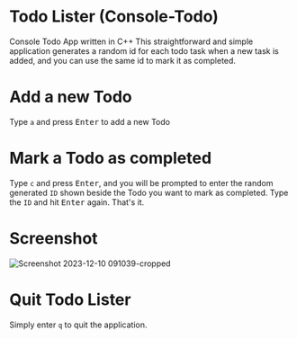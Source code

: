 # Todo Lister (Console-Todo)
Console Todo App written in C++
This straightforward and simple application generates a random id for each todo task when a new task is added, and you can use the same id to mark it as completed.
# Add a new Todo
Type `a` and press <kbd>Enter</kbd> to add a new Todo
# Mark a Todo as completed
Type `c` and press <kbd>Enter</kbd>, and you will be prompted to enter the random generated `ID` shown beside the Todo you want to mark as completed. Type the `ID` and hit <kbd>Enter</kbd> again. That's it.
# Screenshot
![Screenshot 2023-12-10 091039-cropped](https://github.com/anonlegionoke/Console-Todo/assets/127176580/2f10f7f3-9e2f-4e72-9f09-eaec1f52fc48)
# Quit Todo Lister
Simply enter `q` to quit the application.
